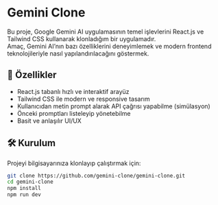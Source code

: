 # Gemini Clone

Bu proje, Google Gemini AI uygulamasının temel işlevlerini React.js ve Tailwind CSS kullanarak klonladığım bir uygulamadır.  
Amaç, Gemini AI’nın bazı özelliklerini deneyimlemek ve modern frontend teknolojileriyle nasıl yapılandırılacağını göstermek.

## 🚀 Özellikler

- React.js tabanlı hızlı ve interaktif arayüz
- Tailwind CSS ile modern ve responsive tasarım
- Kullanıcıdan metin prompt alarak API çağrısı yapabilme (simülasyon)
- Önceki promptları listeleyip yönetebilme
- Basit ve anlaşılır UI/UX

## 🛠 Kurulum

Projeyi bilgisayarınıza klonlayıp çalıştırmak için:

```bash
git clone https://github.com/gemini-clone/gemini-clone.git
cd gemini-clone
npm install
npm run dev 
```
